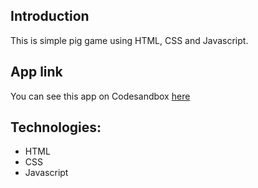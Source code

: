 ## Introduction
This is  simple pig game using HTML, CSS and Javascript.

## App link
You can see this app on Codesandbox [here](https://codesandbox.io/s/pig-game-66xw1)

## Technologies:

- HTML
- CSS
- Javascript

